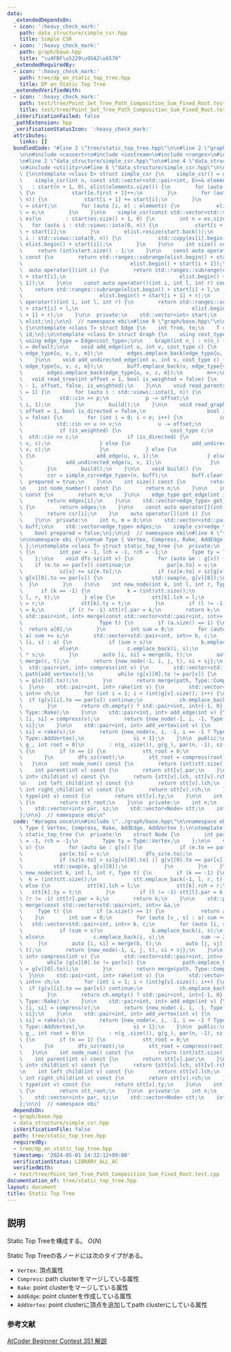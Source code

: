 ```yaml
---
data:
  _extendedDependsOn:
  - icon: ':heavy_check_mark:'
    path: data_structure/simple_csr.hpp
    title: Simple CSR
  - icon: ':heavy_check_mark:'
    path: graph/base.hpp
    title: "\u4FBF\u5229\u95A2\u6570"
  _extendedRequiredBy:
  - icon: ':heavy_check_mark:'
    path: tree/dp_on_static_top_tree.hpp
    title: DP on Static Top Tree
  _extendedVerifiedWith:
  - icon: ':heavy_check_mark:'
    path: test/tree/Point_Set_Tree_Path_Composition_Sum_Fixed_Root.test.cpp
    title: test/tree/Point_Set_Tree_Path_Composition_Sum_Fixed_Root.test.cpp
  _isVerificationFailed: false
  _pathExtension: hpp
  _verificationStatusIcon: ':heavy_check_mark:'
  attributes:
    links: []
  bundledCode: "#line 2 \"tree/static_top_tree.hpp\"\n\n#line 2 \"graph/base.hpp\"\
    \n\n#include <cassert>\n#include <iostream>\n#include <ranges>\n#include <vector>\n\
    \n#line 2 \"data_structure/simple_csr.hpp\"\n\n#line 4 \"data_structure/simple_csr.hpp\"\
    \n#include <utility>\n#line 6 \"data_structure/simple_csr.hpp\"\n\nnamespace ebi\
    \ {\n\ntemplate <class E> struct simple_csr {\n    simple_csr() = default;\n\n\
    \    simple_csr(int n, const std::vector<std::pair<int, E>>& elements)\n     \
    \   : start(n + 1, 0), elist(elements.size()) {\n        for (auto e : elements)\
    \ {\n            start[e.first + 1]++;\n        }\n        for (auto i : std::views::iota(0,\
    \ n)) {\n            start[i + 1] += start[i];\n        }\n        auto counter\
    \ = start;\n        for (auto [i, e] : elements) {\n            elist[counter[i]++]\
    \ = e;\n        }\n    }\n\n    simple_csr(const std::vector<std::vector<E>>&\
    \ es)\n        : start(es.size() + 1, 0) {\n        int n = es.size();\n     \
    \   for (auto i : std::views::iota(0, n)) {\n            start[i + 1] = (int)es[i].size()\
    \ + start[i];\n        }\n        elist.resize(start.back());\n        for (auto\
    \ i : std::views::iota(0, n)) {\n            std::copy(es[i].begin(), es[i].end(),\
    \ elist.begin() + start[i]);\n        }\n    }\n\n    int size() const {\n   \
    \     return (int)start.size() - 1;\n    }\n\n    const auto operator[](int i)\
    \ const {\n        return std::ranges::subrange(elist.begin() + start[i],\n  \
    \                                   elist.begin() + start[i + 1]);\n    }\n  \
    \  auto operator[](int i) {\n        return std::ranges::subrange(elist.begin()\
    \ + start[i],\n                                     elist.begin() + start[i +\
    \ 1]);\n    }\n\n    const auto operator()(int i, int l, int r) const {\n    \
    \    return std::ranges::subrange(elist.begin() + start[i] + l,\n            \
    \                         elist.begin() + start[i + 1] + r);\n    }\n    auto\
    \ operator()(int i, int l, int r) {\n        return std::ranges::subrange(elist.begin()\
    \ + start[i] + l,\n                                     elist.begin() + start[i\
    \ + 1] + r);\n    }\n\n  private:\n    std::vector<int> start;\n    std::vector<E>\
    \ elist;\n};\n\n}  // namespace ebi\n#line 9 \"graph/base.hpp\"\n\nnamespace ebi\
    \ {\n\ntemplate <class T> struct Edge {\n    int from, to;\n    T cost;\n    int\
    \ id;\n};\n\ntemplate <class E> struct Graph {\n    using cost_type = E;\n   \
    \ using edge_type = Edge<cost_type>;\n\n    Graph(int n_) : n(n_) {}\n\n    Graph()\
    \ = default;\n\n    void add_edge(int u, int v, cost_type c) {\n        buff.emplace_back(u,\
    \ edge_type{u, v, c, m});\n        edges.emplace_back(edge_type{u, v, c, m++});\n\
    \    }\n\n    void add_undirected_edge(int u, int v, cost_type c) {\n        buff.emplace_back(u,\
    \ edge_type{u, v, c, m});\n        buff.emplace_back(v, edge_type{v, u, c, m});\n\
    \        edges.emplace_back(edge_type{u, v, c, m});\n        m++;\n    }\n\n \
    \   void read_tree(int offset = 1, bool is_weighted = false) {\n        read_graph(n\
    \ - 1, offset, false, is_weighted);\n    }\n\n    void read_parents(int offset\
    \ = 1) {\n        for (auto i : std::views::iota(1, n)) {\n            int p;\n\
    \            std::cin >> p;\n            p -= offset;\n            add_undirected_edge(p,\
    \ i, 1);\n        }\n        build();\n    }\n\n    void read_graph(int e, int\
    \ offset = 1, bool is_directed = false,\n                    bool is_weighted\
    \ = false) {\n        for (int i = 0; i < e; i++) {\n            int u, v;\n \
    \           std::cin >> u >> v;\n            u -= offset;\n            v -= offset;\n\
    \            if (is_weighted) {\n                cost_type c;\n              \
    \  std::cin >> c;\n                if (is_directed) {\n                    add_edge(u,\
    \ v, c);\n                } else {\n                    add_undirected_edge(u,\
    \ v, c);\n                }\n            } else {\n                if (is_directed)\
    \ {\n                    add_edge(u, v, 1);\n                } else {\n      \
    \              add_undirected_edge(u, v, 1);\n                }\n            }\n\
    \        }\n        build();\n    }\n\n    void build() {\n        assert(!prepared);\n\
    \        csr = simple_csr<edge_type>(n, buff);\n        buff.clear();\n      \
    \  prepared = true;\n    }\n\n    int size() const {\n        return n;\n    }\n\
    \n    int node_number() const {\n        return n;\n    }\n\n    int edge_number()\
    \ const {\n        return m;\n    }\n\n    edge_type get_edge(int i) const {\n\
    \        return edges[i];\n    }\n\n    std::vector<edge_type> get_edges() const\
    \ {\n        return edges;\n    }\n\n    const auto operator[](int i) const {\n\
    \        return csr[i];\n    }\n    auto operator[](int i) {\n        return csr[i];\n\
    \    }\n\n  private:\n    int n, m = 0;\n\n    std::vector<std::pair<int,edge_type>>\
    \ buff;\n\n    std::vector<edge_type> edges;\n    simple_csr<edge_type> csr;\n\
    \    bool prepared = false;\n};\n\n}  // namespace ebi\n#line 4 \"tree/static_top_tree.hpp\"\
    \n\nnamespace ebi {\n\nenum Type { Vertex, Compress, Rake, AddEdge, AddVertex\
    \ };\n\ntemplate <class T> struct static_top_tree {\n  private:\n    struct Node\
    \ {\n        int par = -1, lch = -1, rch = -1;\n        Type ty = Type::Vertex;\n\
    \    };\n\n    void dfs_sz(int v) {\n        for (auto &e : g[v]) {\n        \
    \    if (e.to == par[v]) continue;\n            par[e.to] = v;\n            dfs_sz(e.to);\n\
    \            sz[v] += sz[e.to];\n            if (sz[e.to] > sz[g[v][0].to] ||\
    \ g[v][0].to == par[v]) {\n                std::swap(e, g[v][0]);\n          \
    \  }\n        }\n    }\n\n    int new_node(int k, int l, int r, Type t) {\n  \
    \      if (k == -1) {\n            k = (int)stt.size();\n            stt.emplace_back(-1,\
    \ l, r, t);\n        } else {\n            stt[k].lch = l;\n            stt[k].rch\
    \ = r;\n            stt[k].ty = t;\n        }\n        if (l != -1) stt[l].par\
    \ = k;\n        if (r != -1) stt[r].par = k;\n        return k;\n    }\n\n   \
    \ std::pair<int, int> merge(const std::vector<std::pair<int, int>> &a,\n     \
    \                         Type t) {\n        if (a.size() == 1) {\n          \
    \  return a[0];\n        }\n        int sum = 0;\n        for (auto [v_, s] :\
    \ a) sum += s;\n        std::vector<std::pair<int, int>> b, c;\n        for (auto\
    \ [i, s] : a) {\n            if (sum > s)\n                b.emplace_back(i, s);\n\
    \            else\n                c.emplace_back(i, s);\n            sum -= 2\
    \ * s;\n        }\n        auto [i, si] = merge(b, t);\n        auto [j, sj] =\
    \ merge(c, t);\n        return {new_node(-1, i, j, t), si + sj};\n    }\n\n  \
    \  std::pair<int, int> compress(int v) {\n        std::vector<std::pair<int, int>>\
    \ path{add_vertex(v)};\n        while (g[v][0].to != par[v]) {\n            path.emplace_back(add_vertex(v\
    \ = g[v][0].to));\n        }\n        return merge(path, Type::Compress);\n  \
    \  }\n\n    std::pair<int, int> rake(int v) {\n        std::vector<std::pair<int,\
    \ int>> ch;\n        for (int i = 1; i < (int)g[v].size(); i++) {\n          \
    \  if (g[v][i].to == par[v]) continue;\n            ch.emplace_back(add_edge(g[v][i].to));\n\
    \        }\n        return ch.empty() ? std::pair<int, int>{-1, 0} : merge(ch,\
    \ Type::Rake);\n    }\n\n    std::pair<int, int> add_edge(int v) {\n        auto\
    \ [i, si] = compress(v);\n        return {new_node(-1, i, -1, Type::AddEdge),\
    \ si};\n    }\n\n    std::pair<int, int> add_vertex(int v) {\n        auto [i,\
    \ si] = rake(v);\n        return {new_node(v, i, -1, i == -1 ? Type::Vertex :\
    \ Type::AddVertex),\n                si + 1};\n    }\n\n  public:\n    static_top_tree(Graph<T>\
    \ g_, int root = 0)\n        : n(g_.size()), g(g_), par(n, -1), sz(n, 1), stt(n)\
    \ {\n        if (n == 1) {\n            stt_root = 0;\n            return;\n \
    \       }\n        dfs_sz(root);\n        stt_root = compress(root).first;\n \
    \   }\n\n    int node_num() const {\n        return (int)stt.size();\n    }\n\n\
    \    int parent(int v) const {\n        return stt[v].par;\n    }\n\n    std::pair<int,\
    \ int> child(int v) const {\n        return {stt[v].lch, stt[v].rch};\n    }\n\
    \n    int left_child(int v) const {\n        return stt[v].lch;\n    }\n\n   \
    \ int right_child(int v) const {\n        return stt[v].rch;\n    }\n\n    Type\
    \ type(int v) const {\n        return stt[v].ty;\n    }\n\n    int root() const\
    \ {\n        return stt_root;\n    }\n\n  private:\n    int n;\n    Graph<T> g;\n\
    \    std::vector<int> par, sz;\n    std::vector<Node> stt;\n    int stt_root;\n\
    };\n\n}  // namespace ebi\n"
  code: "#pragma once\n\n#include \"../graph/base.hpp\"\n\nnamespace ebi {\n\nenum\
    \ Type { Vertex, Compress, Rake, AddEdge, AddVertex };\n\ntemplate <class T> struct\
    \ static_top_tree {\n  private:\n    struct Node {\n        int par = -1, lch\
    \ = -1, rch = -1;\n        Type ty = Type::Vertex;\n    };\n\n    void dfs_sz(int\
    \ v) {\n        for (auto &e : g[v]) {\n            if (e.to == par[v]) continue;\n\
    \            par[e.to] = v;\n            dfs_sz(e.to);\n            sz[v] += sz[e.to];\n\
    \            if (sz[e.to] > sz[g[v][0].to] || g[v][0].to == par[v]) {\n      \
    \          std::swap(e, g[v][0]);\n            }\n        }\n    }\n\n    int\
    \ new_node(int k, int l, int r, Type t) {\n        if (k == -1) {\n          \
    \  k = (int)stt.size();\n            stt.emplace_back(-1, l, r, t);\n        }\
    \ else {\n            stt[k].lch = l;\n            stt[k].rch = r;\n         \
    \   stt[k].ty = t;\n        }\n        if (l != -1) stt[l].par = k;\n        if\
    \ (r != -1) stt[r].par = k;\n        return k;\n    }\n\n    std::pair<int, int>\
    \ merge(const std::vector<std::pair<int, int>> &a,\n                         \
    \     Type t) {\n        if (a.size() == 1) {\n            return a[0];\n    \
    \    }\n        int sum = 0;\n        for (auto [v_, s] : a) sum += s;\n     \
    \   std::vector<std::pair<int, int>> b, c;\n        for (auto [i, s] : a) {\n\
    \            if (sum > s)\n                b.emplace_back(i, s);\n           \
    \ else\n                c.emplace_back(i, s);\n            sum -= 2 * s;\n   \
    \     }\n        auto [i, si] = merge(b, t);\n        auto [j, sj] = merge(c,\
    \ t);\n        return {new_node(-1, i, j, t), si + sj};\n    }\n\n    std::pair<int,\
    \ int> compress(int v) {\n        std::vector<std::pair<int, int>> path{add_vertex(v)};\n\
    \        while (g[v][0].to != par[v]) {\n            path.emplace_back(add_vertex(v\
    \ = g[v][0].to));\n        }\n        return merge(path, Type::Compress);\n  \
    \  }\n\n    std::pair<int, int> rake(int v) {\n        std::vector<std::pair<int,\
    \ int>> ch;\n        for (int i = 1; i < (int)g[v].size(); i++) {\n          \
    \  if (g[v][i].to == par[v]) continue;\n            ch.emplace_back(add_edge(g[v][i].to));\n\
    \        }\n        return ch.empty() ? std::pair<int, int>{-1, 0} : merge(ch,\
    \ Type::Rake);\n    }\n\n    std::pair<int, int> add_edge(int v) {\n        auto\
    \ [i, si] = compress(v);\n        return {new_node(-1, i, -1, Type::AddEdge),\
    \ si};\n    }\n\n    std::pair<int, int> add_vertex(int v) {\n        auto [i,\
    \ si] = rake(v);\n        return {new_node(v, i, -1, i == -1 ? Type::Vertex :\
    \ Type::AddVertex),\n                si + 1};\n    }\n\n  public:\n    static_top_tree(Graph<T>\
    \ g_, int root = 0)\n        : n(g_.size()), g(g_), par(n, -1), sz(n, 1), stt(n)\
    \ {\n        if (n == 1) {\n            stt_root = 0;\n            return;\n \
    \       }\n        dfs_sz(root);\n        stt_root = compress(root).first;\n \
    \   }\n\n    int node_num() const {\n        return (int)stt.size();\n    }\n\n\
    \    int parent(int v) const {\n        return stt[v].par;\n    }\n\n    std::pair<int,\
    \ int> child(int v) const {\n        return {stt[v].lch, stt[v].rch};\n    }\n\
    \n    int left_child(int v) const {\n        return stt[v].lch;\n    }\n\n   \
    \ int right_child(int v) const {\n        return stt[v].rch;\n    }\n\n    Type\
    \ type(int v) const {\n        return stt[v].ty;\n    }\n\n    int root() const\
    \ {\n        return stt_root;\n    }\n\n  private:\n    int n;\n    Graph<T> g;\n\
    \    std::vector<int> par, sz;\n    std::vector<Node> stt;\n    int stt_root;\n\
    };\n\n}  // namespace ebi"
  dependsOn:
  - graph/base.hpp
  - data_structure/simple_csr.hpp
  isVerificationFile: false
  path: tree/static_top_tree.hpp
  requiredBy:
  - tree/dp_on_static_top_tree.hpp
  timestamp: '2024-05-01 14:32:12+09:00'
  verificationStatus: LIBRARY_ALL_AC
  verifiedWith:
  - test/tree/Point_Set_Tree_Path_Composition_Sum_Fixed_Root.test.cpp
documentation_of: tree/static_top_tree.hpp
layout: document
title: Static Top Tree
---
```


## 説明

Static Top Treeを構成する。 $O(N)$

Static Top Treeの各ノードには次のタイプがある。

- `Vertex`: 頂点属性
- `Compress`: path clusterをマージしている属性
- `Rake`: point clusterをマージしている属性
- `AddEdge`: point clusterを作成している属性
- `AddVertex`: point clusterに頂点を追加してpath clusterにしている属性

### 参考文献

[AtCoder Beginner Contest 351 解説](https://atcoder.jp/contests/abc351/editorial/9868)
